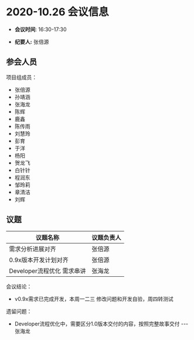 # 2020-10.26 会议信息  

-  **会议时间**: 16:30-17:30

-  **纪要人:** 张倍源

## 参会人员
项目组成员：
- 张倍源
- 孙靖涵
- 张海龙
- 陈辉
- 鹿鑫
- 陈传雨
- 刘慧玲
- 彭育
- 于洋
- 杨阳
- 贺龙飞
- 白针针
- 程润东
- 邹玲莉
- 章清洁
- 刘辉


## 议题

议题名称 | 议题负责人
---- | ----
需求分析进展对齐 | 张倍源 
0.9x版本开发计划对齐 | 张倍源 
Developer流程优化 需求串讲 | 张海龙

会议结论：
-	v0.9x需求已完成开发，本周一二三 修改问题和开发自验，周四转测试

遗留问题：
-	Developer流程优化中，需要区分1.0版本交付的内容，按照完整故事交付   ---张海龙
